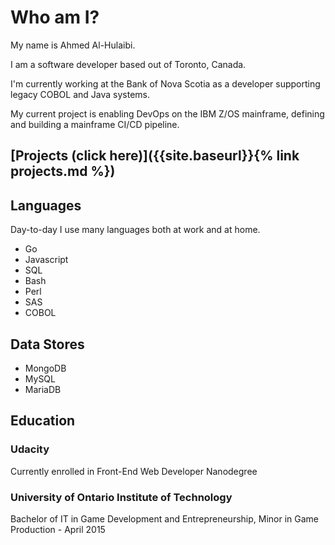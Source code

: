 # Who am I?
My name is Ahmed Al-Hulaibi. 

I am a software developer based out of Toronto, Canada.

I'm currently working at the Bank of Nova Scotia as a developer supporting legacy COBOL and Java systems. 

My current project is enabling DevOps on the IBM Z/OS mainframe, defining and building a mainframe CI/CD pipeline. 

## [Projects (click here)]({{site.baseurl}}{% link projects.md %})

## Languages
Day-to-day I use many languages both at work and at home.

- Go
- Javascript
- SQL
- Bash
- Perl
- SAS
- COBOL

## Data Stores
- MongoDB
- MySQL
- MariaDB

## Education
### Udacity
Currently enrolled in Front-End Web Developer Nanodegree

### University of Ontario Institute of Technology
Bachelor of IT in Game Development and Entrepreneurship, Minor in Game Production - April 2015
